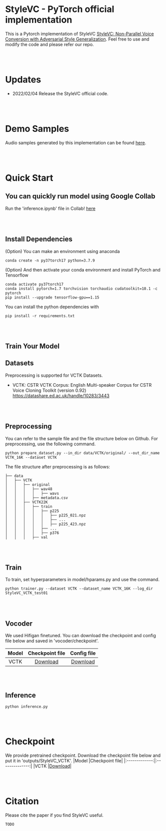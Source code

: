 <!-- VS code에서 markdown preview > contorl + shift +v

-->


# StyleVC - PyTorch official implementation

This is a Pytorch implementation of StyleVC [StyleVC: Non-Parallel Voice Conversion with Adversarial Style Generalization](https://github.com/intory89/StyleVC). Feel free to use and modify the code and please refer our repo.

<br><br>
# Updates
+ 2022/02/04 Release the StyleVC official code.

<br><br>
# Demo Samples
Audio samples generated by this implementation can be found [here](https://prml-lab-speech-team.github.io/demo/insun-hwang/StyleVC/).

<br><br>
# Quick Start
## You can quickly run model using Google Collab
Run the 'inference.ipynb' file in Collab! [here](https://drive.google.com/file/d/1Dr9CKOAME8iu1G1YIRm6asFLgPaGiLUT/view?usp=sharing)


<br><br>
## Install Dependencies
(Option) You can make an environment using anaconda
```
conda create -n py37torch17 python=3.7.9
```

(Option) And then activate your conda environment and install PyTorch and Tensorflow
```
conda activate py37torch17
conda install pytorch=1.7 torchvision torchaudio cudatoolkit=10.1 -c pytorch
pip install --upgrade tensorflow-gpu==1.15
```

You can install the python dependencies with
```
pip install -r requirements.txt
```

<br><br>
## Train Your Model
## Datasets
Preprocessing is supported for VCTK Datasets. 
+ VCTK: CSTR VCTK Corpus: English Multi-speaker Corpus for CSTR Voice Cloning Toolkit (version 0.92)
https://datashare.ed.ac.uk/handle/10283/3443

<br><br>
## Preprocessing
You can refer to the sample file and the file structure below on Github. For preprocessing, use the following command.

```
python prepare_dataset.py --in_dir data/VCTK/original/ --out_dir_name VCTK_16K --dataset VCTK
```




The file structure after preprocessing is as follows:
```
├── data
│   ├── VCTK
│   │   ├── original    
│   │   │   ├── wav48
│   │   │   │   ├── wavs
│   │   │   ├── metadata.csv
│   │   ├── VCTK22K   
│   │   │   ├── train
│   │   │   │   ├── p225
│   │   │   │   │   ├── p225_021.npz
│   │   │   │   │   ├── ...
│   │   │   │   │   ├── p225_423.npz
│   │   │   │   ├── ...
│   │   │   │   ├── p376
│   │   │   ├── val
```

<br><br>
## Train
To train, set hyperparameters in model/hparams.py and use the command.
```
python trainer.py --dataset VCTK --dataset_name VCTK_16K --log_dir StyleVC_VCTK_test01
```


<br><br>
## Vocoder
We used Hifigan finetuned. You can download the checkpoint and config file below and saved in 'vocoder/checkpoint'.

|Model          |Checkpoint file|Config file|
|:-------------:|:--------------:|:--------------:|
|VCTK           |[Download](https://drive.google.com/file/d/161vOpseswWQXrMhYs4TF1EBsHaaSmdoC/view?usp=sharing)| [Download](https://drive.google.com/file/d/1lZsurL1LINIKqHOa0MRb7zqnfeH1kGaQ/view?usp=sharing)|



<br><br>
## Inference
```
python inference.py
```

<br><br>
# Checkpoint
We provide pretrained checkpoint. Download the checkpoint file below and put it in 'outputs/StyleVC_VCTK'.
|Model          |Checkpoint file|
|:-------------:|:--------------:|
|VCTK           |[Download](https://drive.google.com/file/d/1AUZXNIun5TvZB-tLxa5xHAc4Hn0HBnC9/view?usp=sharing)|


<br><br>
# Citation
Please cite the paper if you find StyleVC useful.
```
TODO
```
